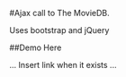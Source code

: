 #Ajax call to The MovieDB.

Uses bootstrap and jQuery

##Demo Here

... Insert link when it exists ...